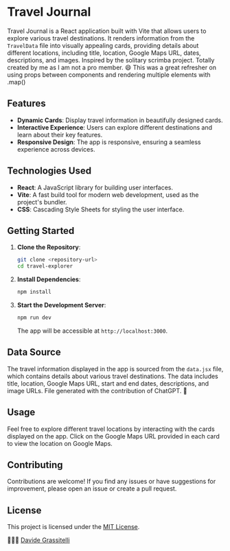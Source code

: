 # Travel Journal

Travel Journal is a React application built with Vite that allows users to explore various travel destinations. It renders information from the `TravelData` file into visually appealing cards, providing details about different locations, including title, location, Google Maps URL, dates, descriptions, and images.
Inspired by the solitary scrimba project. Totally created by me as I am not a pro member. 😄
This was a great refresher on using props between components and rendering multiple elements with .map()

## Features

- **Dynamic Cards**: Display travel information in beautifully designed cards.
- **Interactive Experience**: Users can explore different destinations and learn about their key features.
- **Responsive Design**: The app is responsive, ensuring a seamless experience across devices.

## Technologies Used

- **React**: A JavaScript library for building user interfaces.
- **Vite**: A fast build tool for modern web development, used as the project's bundler.
- **CSS**: Cascading Style Sheets for styling the user interface.

## Getting Started

1. **Clone the Repository**:

   ```bash
   git clone <repository-url>
   cd travel-explorer
   ```

2. **Install Dependencies**:

   ```bash
   npm install
   ```

3. **Start the Development Server**:

   ```bash
   npm run dev
   ```

   The app will be accessible at `http://localhost:3000`.

## Data Source

The travel information displayed in the app is sourced from the `data.jsx` file, which contains details about various travel destinations. The data includes title, location, Google Maps URL, start and end dates, descriptions, and image URLs. File generated with the contribution of ChatGPT. 🤖

## Usage

Feel free to explore different travel locations by interacting with the cards displayed on the app. Click on the Google Maps URL provided in each card to view the location on Google Maps.

## Contributing

Contributions are welcome! If you find any issues or have suggestions for improvement, please open an issue or create a pull request.

## License

This project is licensed under the [MIT License](LICENSE).



👨🏻‍💻 [Davide Grassitelli](https://davidegrassitelli.netlify.app/)
